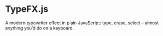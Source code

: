 # TypeFX.js

A modern typewriter effect in plain JavaScript: type, erase, select – almost anything you’d do on a keyboard.
